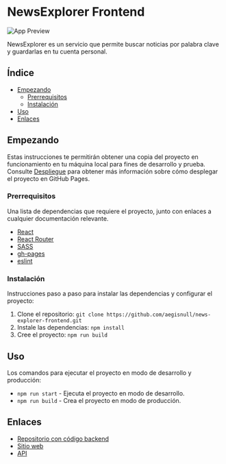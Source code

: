 # NewsExplorer Frontend

![App Preview](https://user-images.githubusercontent.com/27663011/212429268-38a790be-a69f-4219-b336-2d709a7038b9.gif)


NewsExplorer es un servicio que permite buscar noticias por palabra clave y guardarlas en tu cuenta personal.

## Índice

- [Empezando](#empezando)
  - [Prerrequisitos](#prerrequisitos)
  - [Instalación](#instalación)
- [Uso](#uso)
- [Enlaces](#enlaces)

## Empezando

Estas instrucciones te permitirán obtener una copia del proyecto en funcionamiento en tu máquina local para fines de desarrollo y prueba. Consulte [Despliegue](#despliegue) para obtener más información sobre cómo desplegar el proyecto en GitHub Pages.

### Prerrequisitos

Una lista de dependencias que requiere el proyecto, junto con enlaces a cualquier documentación relevante.

- [React](https://reactjs.org/)
- [React Router](https://reacttraining.com/react-router/web/guides/quick-start)
- [SASS](https://sass-lang.com/)
- [gh-pages](https://www.npmjs.com/package/gh-pages)
- [eslint](https://eslint.org/)

### Instalación

Instrucciones paso a paso para instalar las dependencias y configurar el proyecto:

1. Clone el repositorio: `git clone https://github.com/aegisnull/news-explorer-frontend.git`
2. Instale las dependencias: `npm install`
3. Cree el proyecto: `npm run build`

## Uso

Los comandos para ejecutar el proyecto en modo de desarrollo y producción:

- `npm run start` - Ejecuta el proyecto en modo de desarrollo.
- `npm run build` - Crea el proyecto en modo de producción.

## Enlaces

- [Repositorio con código backend](https://github.com/aegisnull/news-explorer-backend)
- [Sitio web](http://news-explorer.projects.luistellez.com)
- [API](http://api.news-explorer.projects.luistellez.com)
